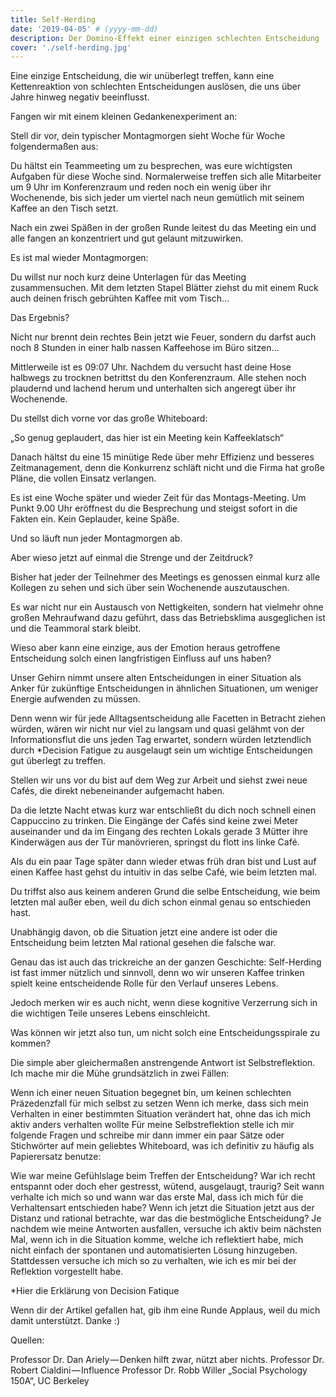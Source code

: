 ```yaml
---
title: Self-Herding
date: '2019-04-05' # (yyyy-mm-dd)
description: Der Domino-Effekt einer einzigen schlechten Entscheidung
cover: './self-herding.jpg'
---
```


Eine einzige Entscheidung, die wir unüberlegt treffen, kann eine Kettenreaktion von schlechten Entscheidungen auslösen, die uns über Jahre hinweg negativ beeinflusst.

Fangen wir mit einem kleinen Gedankenexperiment an:

Stell dir vor, dein typischer Montagmorgen sieht Woche für Woche folgendermaßen aus:

Du hältst ein Teammeeting um zu besprechen, was eure wichtigsten Aufgaben für diese Woche sind. Normalerweise treffen sich alle Mitarbeiter um 9 Uhr im Konferenzraum und reden noch ein wenig über ihr Wochenende, bis sich jeder um viertel nach neun gemütlich mit seinem Kaffee an den Tisch setzt.

Nach ein zwei Späßen in der großen Runde leitest du das Meeting ein und alle fangen an konzentriert und gut gelaunt mitzuwirken.

Es ist mal wieder Montagmorgen:

Du willst nur noch kurz deine Unterlagen für das Meeting zusammensuchen. Mit dem letzten Stapel Blätter ziehst du mit einem Ruck auch deinen frisch gebrühten Kaffee mit vom Tisch…

Das Ergebnis?

Nicht nur brennt dein rechtes Bein jetzt wie Feuer, sondern du darfst auch noch 8 Stunden in einer halb nassen Kaffeehose im Büro sitzen…

Mittlerweile ist es 09:07 Uhr. Nachdem du versucht hast deine Hose halbwegs zu trocknen betrittst du den Konferenzraum. Alle stehen noch plaudernd und lachend herum und unterhalten sich angeregt über ihr Wochenende.

Du stellst dich vorne vor das große Whiteboard:

„So genug geplaudert, das hier ist ein Meeting kein Kaffeeklatsch“

Danach hältst du eine 15 minütige Rede über mehr Effizienz und besseres Zeitmanagement, denn die Konkurrenz schläft nicht und die Firma hat große Pläne, die vollen Einsatz verlangen.

Es ist eine Woche später und wieder Zeit für das Montags-Meeting. Um Punkt 9.00 Uhr eröffnest du die Besprechung und steigst sofort in die Fakten ein. Kein Geplauder, keine Späße.

Und so läuft nun jeder Montagmorgen ab.

Aber wieso jetzt auf einmal die Strenge und der Zeitdruck?

Bisher hat jeder der Teilnehmer des Meetings es genossen einmal kurz alle Kollegen zu sehen und sich über sein Wochenende auszutauschen.

Es war nicht nur ein Austausch von Nettigkeiten, sondern hat vielmehr ohne großen Mehraufwand dazu geführt, dass das Betriebsklima ausgeglichen ist und die Teammoral stark bleibt.

Wieso aber kann eine einzige, aus der Emotion heraus getroffene Entscheidung solch einen langfristigen Einfluss auf uns haben?

Unser Gehirn nimmt unsere alten Entscheidungen in einer Situation als Anker für zukünftige Entscheidungen in ähnlichen Situationen, um weniger Energie aufwenden zu müssen.

Denn wenn wir für jede Alltagsentscheidung alle Facetten in Betracht ziehen würden, wären wir nicht nur viel zu langsam und quasi gelähmt von der Informationsflut die uns jeden Tag erwartet, sondern würden letztendlich durch *Decision Fatigue zu ausgelaugt sein um wichtige Entscheidungen gut überlegt zu treffen.

Stellen wir uns vor du bist auf dem Weg zur Arbeit und siehst zwei neue Cafés, die direkt nebeneinander aufgemacht haben.

Da die letzte Nacht etwas kurz war entschließt du dich noch schnell einen Cappuccino zu trinken. Die Eingänge der Cafés sind keine zwei Meter auseinander und da im Eingang des rechten Lokals gerade 3 Mütter ihre Kinderwägen aus der Tür manövrieren, springst du flott ins linke Café.


Als du ein paar Tage später dann wieder etwas früh dran bist und Lust auf einen Kaffee hast gehst du intuitiv in das selbe Café, wie beim letzten mal.

Du triffst also aus keinem anderen Grund die selbe Entscheidung, wie beim letzten mal außer eben, weil du dich schon einmal genau so entschieden hast.

Unabhängig davon, ob die Situation jetzt eine andere ist oder die Entscheidung beim letzten Mal rational gesehen die falsche war.

Genau das ist auch das trickreiche an der ganzen Geschichte: Self-Herding ist fast immer nützlich und sinnvoll, denn wo wir unseren Kaffee trinken spielt keine entscheidende Rolle für den Verlauf unseres Lebens.

Jedoch merken wir es auch nicht, wenn diese kognitive Verzerrung sich in die wichtigen Teile unseres Lebens einschleicht.

Was können wir jetzt also tun, um nicht solch eine Entscheidungsspirale zu kommen?

Die simple aber gleichermaßen anstrengende Antwort ist Selbstreflektion. Ich mache mir die Mühe grundsätzlich in zwei Fällen:

Wenn ich einer neuen Situation begegnet bin, um keinen schlechten Präzedenzfall für mich selbst zu setzen
Wenn ich merke, dass sich mein Verhalten in einer bestimmten Situation verändert hat, ohne das ich mich aktiv anders verhalten wollte
Für meine Selbstreflektion stelle ich mir folgende Fragen und schreibe mir dann immer ein paar Sätze oder Stichwörter auf mein geliebtes Whiteboard, was ich definitiv zu häufig als Papierersatz benutze:

Wie war meine Gefühlslage beim Treffen der Entscheidung? War ich recht entspannt oder doch eher gestresst, wütend, ausgelaugt, traurig?
Seit wann verhalte ich mich so und wann war das erste Mal, dass ich mich für die Verhaltensart entschieden habe?
Wenn ich jetzt die Situation jetzt aus der Distanz und rational betrachte, war das die bestmögliche Entscheidung?
Je nachdem wie meine Antworten ausfallen, versuche ich aktiv beim nächsten Mal, wenn ich in die Situation komme, welche ich reflektiert habe, mich nicht einfach der spontanen und automatisierten Lösung hinzugeben. Stattdessen versuche ich mich so zu verhalten, wie ich es mir bei der Reflektion vorgestellt habe.

*Hier die Erklärung von Decision Fatique

Wenn dir der Artikel gefallen hat, gib ihm eine Runde Applaus, weil du mich damit unterstützt. Danke :)

Quellen:

Professor Dr. Dan Ariely — Denken hilft zwar, nützt aber nichts.
Professor Dr. Robert Cialdini — Influence
Professor Dr. Robb Willer „Social Psychology 150A“, UC Berkeley